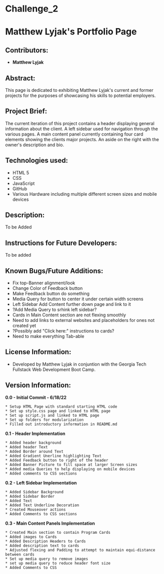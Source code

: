 # Challenge_2

# Matthew Lyjak's Portfolio Page

## Contributors:

* **Matthew Lyjak**

## Abstract:

This page is dedicated to exhibiting Matthew Lyjak's current and former projects for the purposes of showcasing his skills to potential employers.

## Project Brief:

The current iteration of this project contains a header displaying general information about the client.  A left sidebar used for navigation through the various pages.  A main content panel currently containing four card elements showing the clients major projects.  An aside on the right with the owner's description and bio.

## Technologies used:

* HTML 5
* CSS
* JavaScript
* GitHub
* Various Hardware including multiple different screen sizes and mobile devices

## Description:

To be Added

## Instructions for Future Developers:

To be added

## Known Bugs/Future Additions:

- Fix top-Banner alignment/look
- Change Color of Feedback button
- Make Feedback button do something
- Media Query for button to center it under certain width screens
- Left Sidebar Add Content further down page and link to it
- ?Add Media Query to srhink left sidebar?
- Cards in Main Content section are not flexing smoothly
- Need to add links to external websites and placeholders for ones not created yet
- ?Possibly add "Click here:" instructions to cards?
- Need to make everything Tab-able

## License Information:

* Developed by Matthew Lyjak in conjuntion with the Georgia Tech Fullstack Web Development Boot Camp. 

## Version Information:

**0.0 - Initial Commit - 6/18/22**
    
    * Setup HTML Page with standard starting HTML code
    * Set up style.css page and linked to HTML page
    * Set up script.js and linked to HTML page
    * Set up folders for modularization
    * Filled out introductory information in README.md

**0.1 - Header Implementation**
    
    * Added header background
    * Added header Text
    * Added Border around Text
    * Added Gradient Unerline highlighting Text
    * Added Feedback button to right of the header
    * Added Banner Picture to fill space at larger Screen sizes
    * Added media Queries to help displaying on mobile devices
    * Added comments to CSS sections

**0.2 - Left Sidebar Implementation**
    
    * Added Sidebar Background
    * Added Sidebar Border
    * Added Text
    * Added Text Underline Decoration
    * Created Mouseover actions
    * Added Comments to CSS sections

**0.3 - Main Content Panels Implementation**
    
    * Created Main section to contain Program Cards
    * Added images to Cards
    * Added Description Headers to Cards
    * Added description text to cards
    * Adjusted flexing and Padding to attempt to maintain equi-distance between cards
    * Set up media query to remove images
    * set up media query to reduce header font size
    * Added Comments to CSS